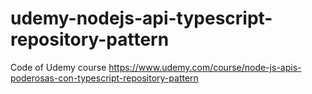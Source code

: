 # udemy-nodejs-api-typescript-repository-pattern
Code of Udemy course https://www.udemy.com/course/node-js-apis-poderosas-con-typescript-repository-pattern
